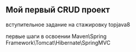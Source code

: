 ## Мой первый CRUD проект
вступительное задание на стажировку topjava8

первые шаги в освоении Maven\Spring Framework\Tomcat\Hibernate\SpringMVC
